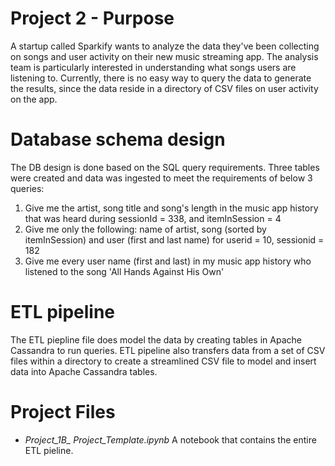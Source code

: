 # Project 2 - Purpose
A startup called Sparkify wants to analyze the data they've been collecting on songs and user activity on their new music streaming app. 
The analysis team is particularly interested in understanding what songs users are listening to. Currently, there is no easy way to query the data to generate the results, since the data reside in a directory of CSV files on user activity on the app.

# Database schema design
The DB design is done based on the SQL query requirements.
Three tables were created and data was ingested to meet the requirements of below 3 queries:
1. Give me the artist, song title and song's length in the music app history that was heard during sessionId = 338, and itemInSession = 4
2. Give me only the following: name of artist, song (sorted by itemInSession) and user (first and last name) for userid = 10, sessionid = 182
3. Give me every user name (first and last) in my music app history who listened to the song 'All Hands Against His Own'

# ETL pipeline
The ETL piepline file does model the data by creating tables in Apache Cassandra to run queries. 
ETL pipeline also transfers data from a set of CSV files within a directory to create a streamlined CSV file to model and insert data into Apache Cassandra tables.

# Project Files
- *Project_1B_ Project_Template.ipynb* A notebook that contains the entire ETL pieline. 
